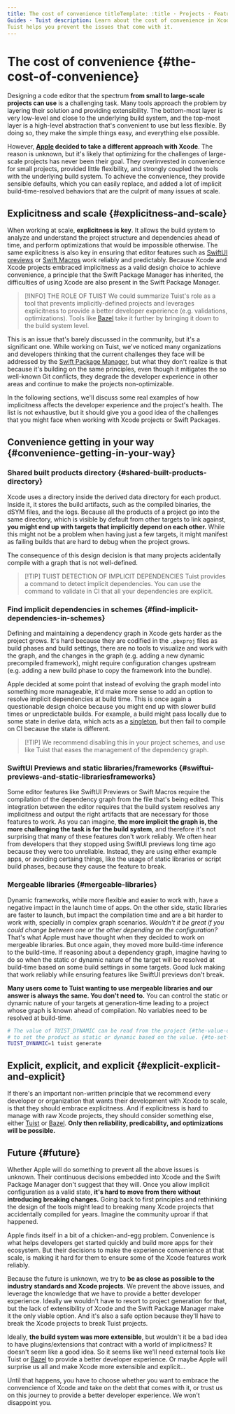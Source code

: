 ```yaml
---
title: The cost of convenience titleTemplate: :title · Projects · Features ·
Guides · Tuist description: Learn about the cost of convenience in Xcode and how
Tuist helps you prevent the issues that come with it.
---
```


# The cost of convenience {#the-cost-of-convenience}

Designing a code editor that the spectrum **from small to large-scale projects
can use** is a challenging task. Many tools approach the problem by layering
their solution and providing extensibility. The bottom-most layer is very
low-level and close to the underlying build system, and the top-most layer is a
high-level abstraction that's convenient to use but less flexible. By doing so,
they make the simple things easy, and everything else possible.

However, **[Apple](https://www.apple.com) decided to take a different approach
with Xcode**. The reason is unknown, but it's likely that optimizing for the
challenges of large-scale projects has never been their goal. They overinvested
in convenience for small projects, provided little flexibility, and strongly
coupled the tools with the underlying build system. To achieve the convenience,
they provide sensible defaults, which you can easily replace, and added a lot of
implicit build-time-resolved behaviors that are the culprit of many issues at
scale.

## Explicitness and scale {#explicitness-and-scale}

When working at scale, **explicitness is key**. It allows the build system to
analyze and understand the project structure and dependencies ahead of time, and
perform optimizations that would be impossible otherwise. The same explicitness
is also key in ensuring that editor features such as [SwiftUI
previews](https://developer.apple.com/documentation/swiftui/previews-in-xcode)
or [Swift
Macros](https://docs.swift.org/swift-book/documentation/the-swift-programming-language/macros/)
work reliably and predictably. Because Xcode and Xcode projects embraced
implicitness as a valid design choice to achieve convenience, a principle that
the Swift Package Manager has inherited, the difficulties of using Xcode are
also present in the Swift Package Manager.

> [!INFO] THE ROLE OF TUIST We could summarize Tuist's role as a tool that
> prevents implicitly-defined projects and leverages explicitness to provide a
> better developer experience (e.g. validations, optimizations). Tools like
> [Bazel](https://bazel.build) take it further by bringing it down to the build
> system level.

This is an issue that's barely discussed in the community, but it's a
significant one. While working on Tuist, we've noticed many organizations and
developers thinking that the current challenges they face will be addressed by
the [Swift Package
Manager](https://www.swift.org/documentation/package-manager/), but what they
don't realize is that because it's building on the same principles, even though
it mitigates the so well-known Git conflicts, they degrade the developer
experience in other areas and continue to make the projects non-optimizable.

In the following sections, we'll discuss some real examples of how implicitness
affects the developer experience and the project's health. The list is not
exhaustive, but it should give you a good idea of the challenges that you might
face when working with Xcode projects or Swift Packages.

## Convenience getting in your way {#convenience-getting-in-your-way}

### Shared built products directory {#shared-built-products-directory}

Xcode uses a directory inside the derived data directory for each product.
Inside it, it stores the build artifacts, such as the compiled binaries, the
dSYM files, and the logs. Because all the products of a project go into the same
directory, which is visible by default from other targets to link against, **you
might end up with targets that implicitly depend on each other.** While this
might not be a problem when having just a few targets, it might manifest as
failing builds that are hard to debug when the project grows.

The consequence of this design decision is that many projects acidentally
compile with a graph that is not well-defined.

> [!TIP] TUIST DETECTION OF IMPLICIT DEPENDENCIES Tuist provides a
> <LocalizedLink href="/guides/features/inspect/implicit-dependencies">command</LocalizedLink>
> to detect implicit dependencies. You can use the command to validate in CI
> that all your dependencies are explicit.

### Find implicit dependencies in schemes {#find-implicit-dependencies-in-schemes}

Defining and maintaining a dependency graph in Xcode gets harder as the project
grows. It's hard because they are codified in the `.pbxproj` files as build
phases and build settings, there are no tools to visualize and work with the
graph, and the changes in the graph (e.g. adding a new dynamic precompiled
framework), might require configuration changes upstream (e.g. adding a new
build phase to copy the framework into the bundle).

Apple decided at some point that instead of evolving the graph model into
something more manageable, it'd make more sense to add an option to resolve
implicit dependencies at build time. This is once again a questionable design
choice because you might end up with slower build times or unpredictable builds.
For example, a build might pass locally due to some state in derive data, which
acts as a [singleton](https://en.wikipedia.org/wiki/Singleton_pattern), but then
fail to compile on CI because the state is different.

> [!TIP] We recommend disabling this in your project schemes, and use like Tuist
> that eases the management of the dependency graph.

### SwiftUI Previews and static libraries/frameworks {#swiftui-previews-and-static-librariesframeworks}

Some editor features like SwiftUI Previews or Swift Macros require the
compilation of the dependency graph from the file that's being edited. This
integration between the editor requires that the build system resolves any
implicitness and output the right artifacts that are necessary for those
features to work. As you can imagine, **the more implicit the graph is, the more
challenging the task is for the build system**, and therefore it's not
surprising that many of these features don't work reliably. We often hear from
developers that they stopped using SwiftUI previews long time ago because they
were too unreliable. Instead, they are using either example apps, or avoiding
certaing things, like the usage of static libraries or script build phases,
because they cause the feature to break.

### Mergeable libraries {#mergeable-libraries}

Dynamic frameworks, while more flexible and easier to work with, have a negative
impact in the launch time of apps. On the other side, static libraries are
faster to launch, but impact the compilation time and are a bit harder to work
with, specially in complex graph scenarios. *Wouldn't it be great if you could
change between one or the other depending on the configuration?* That's what
Apple must have thought when they decided to work on mergeable libraries. But
once again, they moved more build-time inference to the build-time. If reasoning
about a dependency graph, imagine having to do so when the static or dynamic
nature of the target will be resolved at build-time based on some build settings
in some targets. Good luck making that work reliably while ensuring features
like SwiftUI previews don't break.

**Many users come to Tuist wanting to use mergeable libraries and our answer is
always the same. You don't need to.** You can control the static or dynamic
nature of your targets at generation-time leading to a project whose graph is
known ahead of compilation. No variables need to be resolved at build-time.

```bash
# The value of TUIST_DYNAMIC can be read from the project {#the-value-of-tuist_dynamic-can-be-read-from-the-project}
# to set the product as static or dynamic based on the value. {#to-set-the-product-as-static-or-dynamic-based-on-the-value}
TUIST_DYNAMIC=1 tuist generate
```

## Explicit, explicit, and explicit {#explicit-explicit-and-explicit}

If there's an important non-written principle that we recommend every developer
or organization that wants their development with Xcode to scale, is that they
should embrace explicitness. And if explicitness is hard to manage with raw
Xcode projects, they should consider something else, either
[Tuist](https://tuist.io) or [Bazel](https://bazel.build). **Only then
reliability, predicability, and optimizations will be possible.**

## Future {#future}

Whether Apple will do something to prevent all the above issues is unknown.
Their continuous decisions embedded into Xcode and the Swift Package Manager
don't suggest that they will. Once you allow implicit configuration as a valid
state, **it's hard to move from there without introducing breaking changes.**
Going back to first principles and rethinking the design of the tools might lead
to breaking many Xcode projects that accidentally compiled for years. Imagine
the community uproar if that happened.

Apple finds itself in a bit of a chicken-and-egg problem. Convenience is what
helps developers get started quickly and build more apps for their ecosystem.
But their decisions to make the experience convenience at that scale, is making
it hard for them to ensure some of the Xcode features work reliably.

Because the future is unknown, we try to **be as close as possible to the
industry standards and Xcode projects**. We prevent the above issues, and
leverage the knowledge that we have to provide a better developer experience.
Ideally we wouldn't have to resort to project generation for that, but the lack
of extensibility of Xcode and the Swift Package Manager make it the only viable
option. And it's also a safe option because they'll have to break the Xcode
projects to break Tuist projects.

Ideally, **the build system was more extensible**, but wouldn't it be a bad idea
to have plugins/extensions that contract with a world of implicitness? It
doesn't seem like a good idea. So it seems like we'll need external tools like
Tuist or [Bazel](https://bazel.build) to provide a better developer experience.
Or maybe Apple will surprise us all and make Xcode more extensible and
explicit...

Until that happens, you have to choose whether you want to embrace the
convencience of Xcode and take on the debt that comes with it, or trust us on
this journey to provide a better developer experience. We won't disappoint you.
